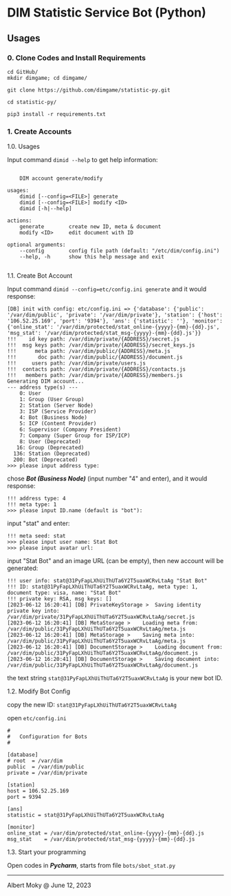 # DIM Statistic Service Bot (Python)

## Usages

### 0. Clone Codes and Install Requirements

```
cd GitHub/
mkdir dimgame; cd dimgame/

git clone https://github.com/dimgame/statistic-py.git

cd statistic-py/

pip3 install -r requirements.txt
```

### 1. Create Accounts

1.0. Usages

Input command ```dimid --help``` to get help information:

```

    DIM account generate/modify

usages:
    dimid [--config=<FILE>] generate
    dimid [--config=<FILE>] modify <ID>
    dimid [-h|--help]

actions:
    generate        create new ID, meta & document
    modify <ID>     edit document with ID

optional arguments:
    --config        config file path (default: "/etc/dim/config.ini")
    --help, -h      show this help message and exit


```

1.1. Create Bot Account

Input command ```dimid --config=etc/config.ini generate``` and it would response:

```
[DB] init with config: etc/config.ini => {'database': {'public': '/var/dim/public', 'private': '/var/dim/private'}, 'station': {'host': '106.52.25.169', 'port': '9394'}, 'ans': {'statistic': ''}, 'monitor': {'online_stat': '/var/dim/protected/stat_online-{yyyy}-{mm}-{dd}.js', 'msg_stat': '/var/dim/protected/stat_msg-{yyyy}-{mm}-{dd}.js'}}
!!!    id key path: /var/dim/private/{ADDRESS}/secret.js
!!!  msg keys path: /var/dim/private/{ADDRESS}/secret_keys.js
!!!      meta path: /var/dim/public/{ADDRESS}/meta.js
!!!       doc path: /var/dim/public/{ADDRESS}/document.js
!!!     users path: /var/dim/private/users.js
!!!  contacts path: /var/dim/private/{ADDRESS}/contacts.js
!!!   members path: /var/dim/private/{ADDRESS}/members.js
Generating DIM account...
--- address type(s) ---
    0: User
    1: Group (User Group)
    2: Station (Server Node)
    3: ISP (Service Provider)
    4: Bot (Business Node)
    5: ICP (Content Provider)
    6: Supervisor (Company President)
    7: Company (Super Group for ISP/ICP)
    8: User (Deprecated)
   16: Group (Deprecated)
  136: Station (Deprecated)
  200: Bot (Deprecated)
>>> please input address type:
```

chose ***Bot (Business Node)*** (input number "4" and enter), and it would response:

```
!!! address type: 4
!!! meta type: 1
>>> please input ID.name (default is "bot"):
```

input "stat" and enter:

```
!!! meta seed: stat
>>> please input user name: Stat Bot
>>> please input avatar url:
```

input "Stat Bot" and an image URL (can be empty), then new account will be generated:

```
!!! user info: stat@31PyFapLXhUiThUTa6Y2T5uaxWCRvLtaAg "Stat Bot" 
!!! ID: stat@31PyFapLXhUiThUTa6Y2T5uaxWCRvLtaAg, meta type: 1, document type: visa, name: "Stat Bot"
!!! private key: RSA, msg keys: []
[2023-06-12 16:20:41] [DB] PrivateKeyStorage >	Saving identity private key into: /var/dim/private/31PyFapLXhUiThUTa6Y2T5uaxWCRvLtaAg/secret.js
[2023-06-12 16:20:41] [DB] MetaStorage >	Loading meta from: /var/dim/public/31PyFapLXhUiThUTa6Y2T5uaxWCRvLtaAg/meta.js
[2023-06-12 16:20:41] [DB] MetaStorage >	Saving meta into: /var/dim/public/31PyFapLXhUiThUTa6Y2T5uaxWCRvLtaAg/meta.js
[2023-06-12 16:20:41] [DB] DocumentStorage >	Loading document from: /var/dim/public/31PyFapLXhUiThUTa6Y2T5uaxWCRvLtaAg/document.js
[2023-06-12 16:20:41] [DB] DocumentStorage >	Saving document into: /var/dim/public/31PyFapLXhUiThUTa6Y2T5uaxWCRvLtaAg/document.js
```

the text string ```stat@31PyFapLXhUiThUTa6Y2T5uaxWCRvLtaAg``` is your new bot ID.


1.2. Modify Bot Config

copy the new ID: ```stat@31PyFapLXhUiThUTa6Y2T5uaxWCRvLtaAg```

open ```etc/config.ini```

```
#
#   Configuration for Bots
#

[database]
# root  = /var/dim
public  = /var/dim/public
private = /var/dim/private

[station]
host = 106.52.25.169
port = 9394

[ans]
statistic = stat@31PyFapLXhUiThUTa6Y2T5uaxWCRvLtaAg

[monitor]
online_stat = /var/dim/protected/stat_online-{yyyy}-{mm}-{dd}.js
msg_stat    = /var/dim/protected/stat_msg-{yyyy}-{mm}-{dd}.js
```

1.3. Start your programming

Open codes in ***Pycharm***, starts from file ```bots/sbot_stat.py```

----
Albert Moky @ June 12, 2023
